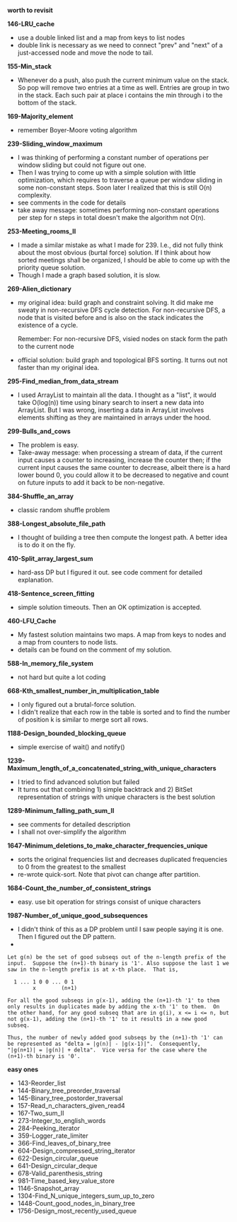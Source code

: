 **worth to revisit**


**146-LRU_cache**
- use a double linked list and a map from keys to list nodes
- double link is necessary as we need to connect "prev" and "next" of a just-accessed node and move the node to tail.

**155-Min_stack**
- Whenever do a push, also push the current minimum value on the stack.  So pop will remove two entries at a time as well.  Entries are group in two in the stack.  Each such pair at place i contains the min through i to the bottom of the stack.

**169-Majority_element**
- remember Boyer-Moore voting algorithm

**239-Sliding_window_maximum**
- I was thinking of performing a constant number of operations per window sliding but could not figure out one.
- Then I was trying to come up with a simple solution with little
  optimization, which requires to traverse a queue per window sliding
  in some non-constant steps.  Soon later I realized that this is still O(n) complexity.
- see comments in the code for details  
- take away message: sometimes performing non-constant operations per step for n steps in total doesn't make the algorithm not O(n).

**253-Meeting_rooms_II**
- I made a similar mistake as what I made for 239. I.e., did not fully
  think about the most obvious (burtal force) solution. If I think
  about how sorted meetings shall be organized, I should be able to
  come up with the priority queue solution.
- Though I made a graph based solution, it is slow.  

**269-Alien_dictionary**
- my original idea: build graph and constraint solving.  It did make
  me sweaty in non-recursive DFS cycle detection.  For non-recursive
  DFS, a node that is visited before and is also on the stack
  indicates the existence of a cycle.

  Remember: For non-recursive DFS, visied nodes on stack form the path to the current node

- official solution: build graph and topological BFS sorting.  It turns out not faster than my original idea.

**295-Find_median_from_data_stream**
- I used ArrayList to maintain all the data.  I thought as a "list",
  it would take O(log(n)) time using binary search to insert a new
  data into ArrayList.  But I was wrong, inserting a data in ArrayList
  involves elements shifting as they are maintained in arrays under
  the hood.

**299-Bulls_and_cows**
- The problem is easy.
- Take-away message: when processing a stream of data, if the current input causes a
 counter to increasing, increase the counter then; if the current
 input causes the same counter to decrease, albeit there is a hard
 lower bound 0, you could allow it to be decreased to negative and
 count on future inputs to add it back to be non-negative.

**384-Shuffle_an_array**
- classic random shuffle problem

**388-Longest_absolute_file_path**
- I thought of building a tree then compute the longest path. A better idea is to do it on the fly.

**410-Split_array_largest_sum**
- hard-ass DP but I figured it out. see code comment for detailed explanation.

**418-Sentence_screen_fitting**
- simple solution timeouts. Then an OK optimization is accepted.

**460-LFU_Cache**
- My fastest solution maintains two maps.  A map from keys to nodes and a map from counters to node lists.
- details can be found on the comment of my solution.

**588-In_memory_file_system**
- not hard but quite a lot coding

**668-Kth_smallest_number_in_multiplication_table**
- I only figured out a brutal-force solution.
- I didn't realize that each row in the table is sorted and to find the number of position k is similar to merge sort all rows.

**1188-Design_bounded_blocking_queue**
- simple exercise of wait() and notify()

**1239-Maximum_length_of_a_concatenated_string_with_unique_characters**
- I tried to find advanced solution but failed
- It turns out that combining 1) simple backtrack and 2) BitSet representation of strings with unique characters is the best solution

**1289-Minimum_falling_path_sum_II**
- see comments for detailed description
- I shall not over-simplify the algorithm

**1647-Minimum_deletions_to_make_character_frequencies_unique**
- sorts the original frequencies list and decreases duplicated frequencies to 0 from the greatest to the smallest
- re-wrote quick-sort. Note that pivot can change after partition.

**1684-Count_the_number_of_consistent_strings**
- easy. use bit operation for strings consist of unique characters

**1987-Number_of_unique_good_subsequences**
- I didn't think of this as a DP problem until I saw people saying it is one. Then I figured out the DP pattern.
-
```
Let g(n) be the set of good subseqs out of the n-length prefix of the
input.  Suppose the (n+1)-th binary is '1'. Also suppose the last 1 we
saw in the n-length prefix is at x-th place.  That is,

  1 ... 1 0 0 ... 0 1
        x        (n+1)

For all the good subseqs in g(x-1), adding the (n+1)-th '1' to them
only results in duplicates made by adding the x-th '1' to them.  On
the other hand, for any good subseq that are in g(i), x <= i <= n, but
not g(x-1), adding the (n+1)-th '1' to it results in a new good
subseq.

Thus, the number of newly added good subseqs by the (n+1)-th '1' can
be represented as "delta = |g(n)| - |g(x-1)|".  Consequently,
"|g(n+1)| = |g(n)| + delta".  Vice versa for the case where the
(n+1)-th binary is '0'.
```

**easy ones**
- 143-Reorder_list
- 144-Binary_tree_preorder_traversal
- 145-Binary_tree_postorder_traversal
- 157-Read_n_characters_given_read4
- 167-Two_sum_II
- 273-Integer_to_english_words
- 284-Peeking_iterator
- 359-Logger_rate_limiter
- 366-Find_leaves_of_binary_tree
- 604-Design_compressed_string_iterator
- 622-Design_circular_queue
- 641-Design_circular_deque
- 678-Valid_parenthesis_string
- 981-Time_based_key_value_store
- 1146-Snapshot_array
- 1304-Find_N_unique_integers_sum_up_to_zero
- 1448-Count_good_nodes_in_binary_tree
- 1756-Design_most_recently_used_queue